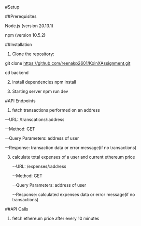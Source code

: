 #Setup

##Prerequisites

Node.js (version 20.13.1)

npm (version 10.5.2)


##Installation

1) Clone the repository:
   

  git clone https://github.com/reenakp2601/KoinXAssignment.git

  cd backend


2) Install dependencies npm install
   

3) Starting server npm run dev


#API Endpoints

1) fetch transactions performed on an address

  --URL: /transcations/:address

  --Method: GET

  --Query Parameters: address of user

  --Response: transaction data or error message(if no transactions)


3) calculate total expenses of a user and current ethereum price


    --URL: /expenses/:address

    --Method: GET

    --Query Parameters: address of user

    --Response: calculated expenses data or error message(if no transactions)


##API Calls 

1) fetch ethereum price after every 10 minutes

